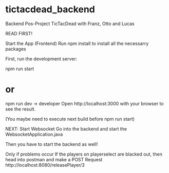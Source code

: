 # tictacdead_backend
Backend Pos-Project TicTacDead with Franz, Otto and Lucas

READ FIRST!

Start the App (Frontend)
Run npm install to install all the necessarry packages

First, run the development server:

npm run start
# or
npm run dev -> developer
Open http://localhost:3000 with your browser to see the result.

(You maybe need to execute next build before npm run start)

NEXT: Start Websocket
Go into the backend and start the WebsocketApplication.java

Then you have to start the backend as well!

Only if problems occur
If the players on playerselect are blacked out, then head into postman and make a POST Request http://localhost:8080/releasePlayer/3
